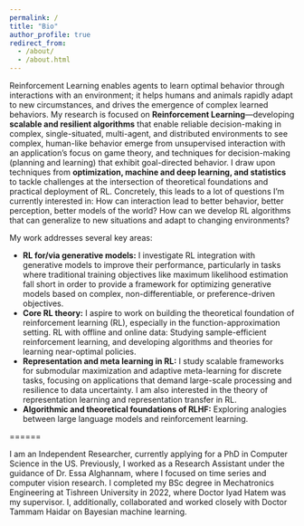 ```yaml
---
permalink: /
title: "Bio"
author_profile: true
redirect_from: 
  - /about/
  - /about.html
---
```


Reinforcement Learning enables agents to learn optimal behavior through interactions with an environment; it helps humans and animals rapidly adapt to new circumstances, and drives the emergence of complex learned behaviors. My research is focused on **Reinforcement Learning**—developing **scalable and resilient algorithms** that enable reliable decision-making in complex, single-situated, multi-agent, and distributed environments to see complex, human-like behavior emerge from unsupervised interaction with an application’s focus on game theory, and techniques for decision-making (planning and learning) that exhibit goal-directed behavior. I draw upon techniques from **optimization, machine and deep learning, and statistics** to tackle challenges at the intersection of theoretical foundations and practical deployment of RL. Concretely, this leads to a lot of questions I’m currently interested in:
How can interaction lead to better behavior, better perception, better models of the world? 
How can we develop RL algorithms that can generalize to new situations and adapt to changing environments? <br>


My work addresses several key areas: <br>
 
- **RL for/via generative models:** I investigate RL integration with generative models to improve their performance, particularly in tasks where traditional training objectives like maximum likelihood estimation fall short in order to provide a framework for optimizing generative models based on complex, non-differentiable, or preference-driven objectives.
- **Core RL theory:** I aspire to work on building the theoretical foundation of reinforcement learning (RL), especially in the function-approximation setting.
RL with offline and online data: Studying sample-efficient reinforcement learning, and developing algorithms and theories for learning near-optimal policies.
- **Representation and meta learning in RL:** I study scalable frameworks for submodular maximization and adaptive meta-learning for discrete tasks, focusing on applications that demand large-scale processing and resilience to data uncertainty. I am also interested in the theory of representation learning and representation transfer in RL.
- **Algorithmic and theoretical foundations of RLHF:** Exploring analogies between large language models and reinforcement learning.<br>

======

I am an Independent Researcher, currently applying for a PhD in Computer Science in the US. Previously, I worked as a Research Assistant under the guidance of Dr. Essa Alghannam, where I focused on time series and computer vision research. I completed my BSc degree in Mechatronics Engineering at Tishreen University in 2022, where Doctor Iyad Hatem was my supervisor. I, additionally, collaborated and worked closely with Doctor Tammam Haidar on Bayesian machine learning. 

